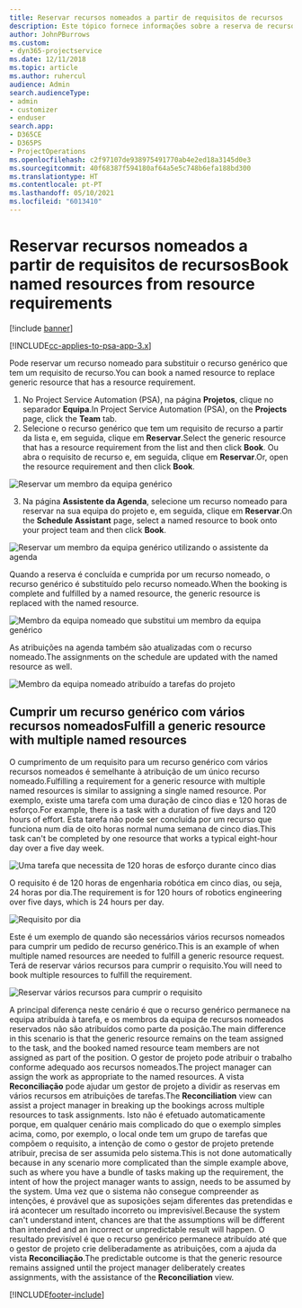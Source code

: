 ```yaml
---
title: Reservar recursos nomeados a partir de requisitos de recursos
description: Este tópico fornece informações sobre a reserva de recursos nomeados para um requisito de recurso genérico.
author: JohnPBurrows
ms.custom:
- dyn365-projectservice
ms.date: 12/11/2018
ms.topic: article
ms.author: ruhercul
audience: Admin
search.audienceType:
- admin
- customizer
- enduser
search.app:
- D365CE
- D365PS
- ProjectOperations
ms.openlocfilehash: c2f97107de938975491770ab4e2ed18a3145d0e3
ms.sourcegitcommit: 40f68387f594180af64a5e5c748b6efa188bd300
ms.translationtype: HT
ms.contentlocale: pt-PT
ms.lasthandoff: 05/10/2021
ms.locfileid: "6013410"
---
```

# <a name="book-named-resources-from-resource-requirements"></a><span data-ttu-id="bf728-103">Reservar recursos nomeados a partir de requisitos de recursos</span><span class="sxs-lookup"><span data-stu-id="bf728-103">Book named resources from resource requirements</span></span>

[!include [banner](../includes/psa-now-project-operations.md)]

[!INCLUDE[cc-applies-to-psa-app-3.x](../includes/cc-applies-to-psa-app-3x.md)]

<span data-ttu-id="bf728-104">Pode reservar um recurso nomeado para substituir o recurso genérico que tem um requisito de recurso.</span><span class="sxs-lookup"><span data-stu-id="bf728-104">You can book a named resource to replace generic resource that has a resource requirement.</span></span>

1. <span data-ttu-id="bf728-105">No Project Service Automation (PSA), na página **Projetos**, clique no separador **Equipa**.</span><span class="sxs-lookup"><span data-stu-id="bf728-105">In Project Service Automation (PSA), on the **Projects** page, click the **Team** tab.</span></span>
2. <span data-ttu-id="bf728-106">Selecione o recurso genérico que tem um requisito de recurso a partir da lista e, em seguida, clique em **Reservar**.</span><span class="sxs-lookup"><span data-stu-id="bf728-106">Select the generic resource that has a resource requirement from the list and then click **Book**.</span></span> <span data-ttu-id="bf728-107">Ou abra o requisito de recurso e, em seguida, clique em **Reservar**.</span><span class="sxs-lookup"><span data-stu-id="bf728-107">Or, open the resource requirement and then click **Book**.</span></span>


![Reservar um membro da equipa genérico](media/RM-how-to-14.png)


3. <span data-ttu-id="bf728-109">Na página **Assistente da Agenda**, selecione um recurso nomeado para reservar na sua equipa do projeto e, em seguida, clique em **Reservar**.</span><span class="sxs-lookup"><span data-stu-id="bf728-109">On the **Schedule Assistant** page, select a named resource to book onto your project team and then click **Book**.</span></span>

![Reservar um membro da equipa genérico utilizando o assistente da agenda](media/RM-how-to-15.png)

<span data-ttu-id="bf728-111">Quando a reserva é concluída e cumprida por um recurso nomeado, o recurso genérico é substituído pelo recurso nomeado.</span><span class="sxs-lookup"><span data-stu-id="bf728-111">When the booking is complete and fulfilled by a named resource, the generic resource is replaced with the named resource.</span></span>

![Membro da equipa nomeado que substitui um membro da equipa genérico](media/RM-how-to-16.png)

<span data-ttu-id="bf728-113">As atribuições na agenda também são atualizadas com o recurso nomeado.</span><span class="sxs-lookup"><span data-stu-id="bf728-113">The assignments on the schedule are updated with the named resource as well.</span></span>

![Membro da equipa nomeado atribuído a tarefas do projeto](media/RM-how-to-17.png)

## <a name="fulfill-a-generic-resource-with-multiple-named-resources"></a><span data-ttu-id="bf728-115">Cumprir um recurso genérico com vários recursos nomeados</span><span class="sxs-lookup"><span data-stu-id="bf728-115">Fulfill a generic resource with multiple named resources</span></span>
<span data-ttu-id="bf728-116">O cumprimento de um requisito para um recurso genérico com vários recursos nomeados é semelhante à atribuição de um único recurso nomeado.</span><span class="sxs-lookup"><span data-stu-id="bf728-116">Fulfilling a requirement for a generic resource with multiple named resources is similar to assigning a single named resource.</span></span> <span data-ttu-id="bf728-117">Por exemplo, existe uma tarefa com uma duração de cinco dias e 120 horas de esforço.</span><span class="sxs-lookup"><span data-stu-id="bf728-117">For example, there is a task with a duration of five days and 120 hours of effort.</span></span> <span data-ttu-id="bf728-118">Esta tarefa não pode ser concluída por um recurso que funciona num dia de oito horas normal numa semana de cinco dias.</span><span class="sxs-lookup"><span data-stu-id="bf728-118">This task can't be completed by one resource that works a typical eight-hour day over a five day week.</span></span> 

![Uma tarefa que necessita de 120 horas de esforço durante cinco dias](media/RM-how-to-21.png)

<span data-ttu-id="bf728-120">O requisito é de 120 horas de engenharia robótica em cinco dias, ou seja, 24 horas por dia.</span><span class="sxs-lookup"><span data-stu-id="bf728-120">The requirement is for 120 hours of robotics engineering over five days, which is 24 hours per day.</span></span>

![Requisito por dia](media/RM-how-to-22.png)

<span data-ttu-id="bf728-122">Este é um exemplo de quando são necessários vários recursos nomeados para cumprir um pedido de recurso genérico.</span><span class="sxs-lookup"><span data-stu-id="bf728-122">This is an example of when multiple named resources are needed to fulfill a generic resource request.</span></span> <span data-ttu-id="bf728-123">Terá de reservar vários recursos para cumprir o requisito.</span><span class="sxs-lookup"><span data-stu-id="bf728-123">You will need to book multiple resources to fulfill the requirement.</span></span>

![Reservar vários recursos para cumprir o requisito](media/RM-how-to-23.png)

<span data-ttu-id="bf728-125">A principal diferença neste cenário é que o recurso genérico permanece na equipa atribuída à tarefa, e os membros da equipa de recursos nomeados reservados não são atribuídos como parte da posição.</span><span class="sxs-lookup"><span data-stu-id="bf728-125">The main difference in this scenario is that the generic resource remains on the team assigned to the task, and the booked named resource team members are not assigned as part of the position.</span></span> <span data-ttu-id="bf728-126">O gestor de projeto pode atribuir o trabalho conforme adequado aos recursos nomeados.</span><span class="sxs-lookup"><span data-stu-id="bf728-126">The project manager can assign the work as appropriate to the named resources.</span></span> <span data-ttu-id="bf728-127">A vista **Reconciliação** pode ajudar um gestor de projeto a dividir as reservas em vários recursos em atribuições de tarefas.</span><span class="sxs-lookup"><span data-stu-id="bf728-127">The **Reconciliation** view can assist a project manager in breaking up the bookings across multiple resources to task assignments.</span></span> <span data-ttu-id="bf728-128">Isto não é efetuado automaticamente porque, em qualquer cenário mais complicado do que o exemplo simples acima, como, por exemplo, o local onde tem um grupo de tarefas que compõem o requisito, a intenção de como o gestor de projeto pretende atribuir, precisa de ser assumida pelo sistema.</span><span class="sxs-lookup"><span data-stu-id="bf728-128">This is not done automatically because in any scenario more complicated than the simple example above, such as where you have a bundle of tasks making up the requirement, the intent of how the project manager wants to assign, needs to be assumed by the system.</span></span> <span data-ttu-id="bf728-129">Uma vez que o sistema não consegue compreender as intenções, é provável que as suposições sejam diferentes das pretendidas e irá acontecer um resultado incorreto ou imprevisível.</span><span class="sxs-lookup"><span data-stu-id="bf728-129">Because the system can't understand intent, chances are that the assumptions will be different than intended and an incorrect or unpredictable result will happen.</span></span> <span data-ttu-id="bf728-130">O resultado previsível é que o recurso genérico permanece atribuído até que o gestor de projeto crie deliberadamente as atribuições, com a ajuda da vista **Reconciliação**.</span><span class="sxs-lookup"><span data-stu-id="bf728-130">The predictable outcome is that the generic resource remains assigned until the project manager deliberately creates assignments, with the assistance of the **Reconciliation** view.</span></span>




[!INCLUDE[footer-include](../includes/footer-banner.md)]
